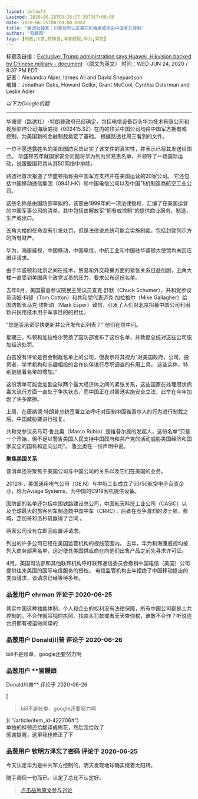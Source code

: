 ```yaml
---
layout: default
Lastmod: 2020-06-25T03:26:57.397317+00:00
date: 2020-06-25T00:00:00.000Z
title: "路透社独家：川普政府认定菊花和海康威视由中国军方控制"
author: "習饅頭"
tags: [制裁,川普,特朗普,海康威视,华为,菊花]
---
```


标题及链接：[Exclusive: Trump administration says Huawei, Hikvision backed by Chinese military - document]( "https://www.reuters.com/article/us-usa-china-military-exclusive-idUSKBN23V309") （原文为英文）  
时间：WED JUN 24, 2020 / 8:37 PM EDT  
记者：Alexandra Alper, Idrees Ali and David Shepardson  
编辑：Jonathan Oatis, Howard Goller, Grant McCool, Cynthia Osterman and Leslie Adler  
  
  
_以下为Google机翻_  

* * *

  
  
华盛顿（路透社）-特朗普政府已经确定，包括电信设备巨头华为技术有限公司和视频监控公司海康威视（002415.SZ）在内的顶尖中国公司均由中国军方拥有或控制，为美国新的金融制裁奠定了基础， 根据路透社周三看到的文件。  
  
一位不愿透露姓名的美国国防官员证实了该文件的真实性，并表示已将其发送给国会。 华盛顿去年就国家安全问题将华为列为贸易黑名单，并领导了一场国际运动，说服盟国将其从其5G网络中排除。  
  
路透社首次报道了华盛顿指称由中国军方支持并在美国运营的20家公司。 它还包括中国移动通信集团（0941.HK）和中国电信公司以及中国飞机制造商航空工业公司。  
  
这些名称是由国防部草拟的，该部由1999年的一项法律授权，汇编了在美国运营的中国军事公司的清单，其中包括由解放军“拥有或控制”的提供商业服务，制造， 生产或出口。  
  
五角大楼的任命没有引发处罚，但是法律说总统可能会实施制裁，包括封锁列示方的所有财产。  
  
华为，海康威视，中国移动，中国电信，中航工业和中国驻华盛顿大使馆均未回应置评请求。  
  
由于华盛顿和北京之间在技术，贸易和外交政策方面的紧张关系日益加剧，五角大楼一直受到美国两个政党议员的压力，要求公布这份名单。  
  
去年9月，美国最高参议院民主党议员查克·舒默（Chuck Schumer），共和党参议员汤姆·科顿（Tom Cotton）和共和党代表迈克·加拉格尔（Mike Gallagher）给国防部长马克·埃斯珀（Mark Esper）致信，引发了人们对北京招募中国公司利用新兴民用技术用于军事目的的担忧。  
  
“您是否承诺尽快更新并公开发布此列表？” 他们在信中问。  
  
星期三，科顿和加拉格尔赞扬了国防部发布了这份名单，并敦促总统对这些公司施加经济处罚。  
  
白宫没有评论是否会制裁名单上的公司，但表示将其视为“对美国政府，公司，投资者，学术机构和志趣相投的合作伙伴进行尽职调查的有用工具。 这些实体，特别是随着名单的增加。”  
  
这份清单可能会加剧全球两个最大经济体之间的紧张关系，这些国家在处理冠状病毒大流行方面一直处于争执状态，而中国正在对香港实施安全立法，此举在今年加剧了许多摩擦。  
  
上周，在唐纳德·特朗普总统签署立法呼吁对压制中国维吾尔人的行为进行制裁之后，中国威胁要进行报复。  
  
共和党参议员马可·鲁比奥（Marco Rubio）是维吾尔族的发起人，这份名单“只是一个开始，但不足以警告美国人民支持中国政府和共产党的活动威胁美国经济和国家安全的国有和定向公司”。 鲁比奥在一份声明中说。  
  
**聚焦美国关系**  
  
该清单还将聚焦于美国公司与中国公司的关系以及它们在美国的业务。  
  
2012年，美国通用电气公司（GE.N）与中航工业成立了50/50航空电子合资企业，称为Aviage Systems，为中国的C919客机提供设备。  
  
国防部的名单还包括中国铁路建设总公司，中国航天科技工业公司（CASIC）以及全球最大的旅客列车制造商中国中车（CRRC），后者在竞争激烈的波士顿，费城，芝加哥和洛杉矶赢得了合同 。  
  
两家公司没有立即回应置评请求。  
  
列出的许多公司已经在美国监管机构的视线范围内。 去年，华为和海康威视均被列入商务部黑名单，这迫使其美国供应商在向他们出售产品之前先寻求许可证。  
  
4月，美国司法部和其他联邦机构呼吁联邦通信委员会撤销中国电信（美国）公司提供往来美国的国际电信服务的授权。 电信监管机构去年拒绝了中国移动提出的类似请求，该请求已经等待多年。

            
### 品葱用户 **ehrman** 评论于 2020-06-25
        
其实中国这种独裁体制，个人和企业的权利没有法律保障，所有中国公司都是土共控制的，不合作就吊销你执照、找由头罚款或者天天查你税，谁敢不合作？听说连台资都有被迫做间谍的
        


            
### 品葱用户 **Donald川普** 评论于 2020-06-26
        
bill不是账单，google还要努力啊
        


            
### 品葱用户 **習饅頭 
Donald川普** 评论于 2020-06-26
        
[

> bill不是账单，google还要努力啊

]( "/article/item_id-422706#")  
单独的科顿还给翻译成棉花，然后我给改了  
感谢提醒，这里我也修正了下
        


            
### 品葱用户 **钦明方泽忘了密码** 评论于 2020-06-25
        
今天认定华为是中共军方控制的，明天发现地球确实绕着太阳转。  
  
随手调侃一句而已。认定了总比不认定好。
        






> [点击品葱原文参与讨论](https://pincong.rocks/article/id-20814__sort_key-agree_count__sort-DESC)

